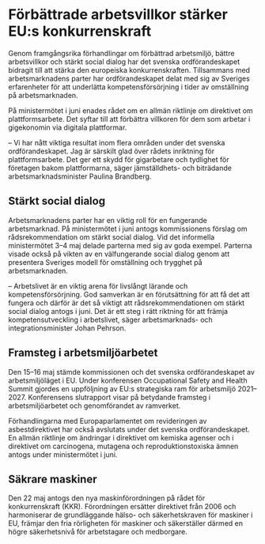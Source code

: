 # Förbättrade arbetsvillkor stärker EU:s konkurrenskraft

Genom framgångsrika förhandlingar om förbättrad arbetsmiljö, bättre arbetsvillkor och stärkt social dialog har det svenska ordförandeskapet bidragit till att stärka den europeiska konkurrenskraften. Tillsammans med arbetsmarknadens parter har ordförandeskapet delat med sig av Sveriges erfarenheter för att underlätta kompetensförsörjning i tider av omställning på arbetsmarknaden.

På ministermötet i juni enades rådet om en allmän riktlinje om direktivet om plattformsarbete. Det syftar till att förbättra villkoren för dem som arbetar i gigekonomin via digitala plattformar.

– Vi har nått viktiga resultat inom flera områden under det svenska ordförandeskapet. Jag är särskilt glad över rådets inriktning för plattformsarbete. Det ger ett skydd för gigarbetare och tydlighet för företagen bakom plattformarna, säger jämställdhets- och biträdande arbetsmarknadsminister Paulina Brandberg.

## Stärkt social dialog

Arbetsmarknadens parter har en viktig roll för en fungerande arbetsmarknad. På ministermötet i juni antogs kommissionens förslag om rådsrekommendation om stärkt social dialog. Vid det informella ministermötet 3–4 maj delade parterna med sig av goda exempel. Parterna visade också på vikten av en välfungerande social dialog genom att presentera Sveriges modell för omställning och trygghet på arbetsmarknaden.

– Arbetslivet är en viktig arena för livslångt lärande och kompetensförsörjning. God samverkan är en förutsättning för att få det att fungera och därför är det så viktigt att rådsrekommendationen om stärkt social dialog antogs i juni. Det är ett steg i rätt riktning för att främja kompetensutveckling i arbetslivet, säger arbetsmarknads- och integrationsminister Johan Pehrson.

## Framsteg i arbetsmiljöarbetet

Den 15–16 maj stämde kommissionen och det svenska ordförandeskapet av arbetsmiljöläget i EU. Under konferensen Occupational Safety and Health Summit gjordes en uppföljning av EU:s strategiska ram för arbetsmiljö 2021–2027. Konferensens slutrapport visar på betydande framsteg i arbetsmiljöarbetet och genomförandet av ramverket.

Förhandlingarna med Europaparlamentet om revideringen av asbestdirektivet har också avslutats under det svenska ordförandeskapet. En allmän riktlinje om ändringar i direktivet om kemiska agenser och i direktivet om carcinogena, mutagena och reproduktionstoxiska ämnen antogs under ministermötet i juni.

## Säkrare maskiner

Den 22 maj antogs den nya maskinförordningen på rådet för konkurrenskraft (KKR). Förordningen ersätter direktivet från 2006 och harmoniserar de grundläggande hälso- och säkerhetskraven för maskiner i EU, främjar den fria rörligheten för maskiner och säkerställer därmed en högre säkerhetsnivå för arbetstagare och medborgare.
